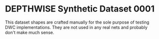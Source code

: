 
# DEPTHWISE Synthetic Dataset 0001

This dataset shapes are crafted manually for the sole purpose of testing DWC implementations. They are not used in 
any real nets and probably don't make much sense.
